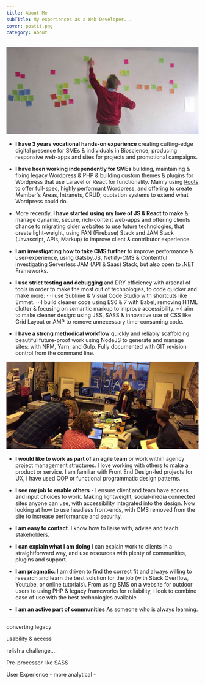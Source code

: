 ```yaml
---
title: About Me
subTitle: My experiences as a Web Developer...
cover: postit.png
category: About
---
```


![Innovative ideas](./postitwider.jpg)

* __I have 3 years vocational hands-on experience__ creating cutting-edge digital presence for SMEs & individuals in Bioscience, producing responsive web-apps and sites for projects and promotional campaigns.

* __I have been working independently for SMEs__ building, maintaining & fixing legacy Wordpress & PHP & building custom themes & plugins for Wordpress that use Laravel or React for functionality. Mainly using [Roots](https://roots.io/) to offer full-spec, highly performant Wordpress, and offering to create Member's Areas, Intranets, CRUD, quotation systems to extend what Wordpress could do.

* More recently, __I have started using my love of JS & React to make__ & manage dynamic, secure, rich-content web-apps and offering clients chance to migrating older websites to use future technologies, that create light-weight, using FAN (Firebase) Stack and JAM Stack (Javascript, APIs, Markup) to improve client & contributor experience.

* __I am investigating how to take CMS further__ to improve performance & user-experience, using Gatsby.JS, Netlify-CMS & Contentful investigating Serverless JAM (API & Saas) Stack, but also open to .NET Frameworks.

* __I use strict testing and debugging__ and DRY efficiency with arsenal of tools in order to make the most out of technologies, to code quicker and make more: 
    ⋅⋅⋅I use Sublime & Visual Code Studio with shortcuts like Emmet.
    ⋅⋅⋅I build cleaner code using ES6 & 7 with Babel, removing HTML clutter & focusing on semantic markup to improve accessibility. 
    ⋅⋅⋅I aim to make cleaner design: using JSS, SASS & innovative use of CSS like Grid Layout or AMP to remove unnecessary time-consuming code.

* __I have a strong methodical workflow__ quickly and reliably scaffolding beautiful future-proof work using NodeJS to generate and manage sites: with NPM, Yarn, and Gulp. Fully documented with GIT revision control from the command line.

![Part of a Team](./art-space.jpg)

* __I would like to work as part of an agile team__ or work within agency project management structures. I love working with others to make a product or service. I am familiar with Front End Design-led projects for UX, I have used OOP or functional programmatic design patterns. 

* __I see my job to enable others__ - I ensure client and team have access and input choices to work. Making lightweight, social-media connected sites anyone can use, with accessibility integrated into the design. Now looking at how to use headless front-ends, with CMS removed from the site to increase performance and security.
 
* __I am easy to contact__. I know how to liaise with, advise and teach stakeholders. 

* __I can explain what I am doing__ I can explain work to clients in a straightforward way, and use resources with plenty of communities, plugins and support.

* __I am pragmatic__: I am driven to find the correct fit and always willing to research and learn the best solution for the job (with Stack Overflow, Youtube, or online tutorials). From using SMS on a website for outdoor users to using PHP & legacy frameworks for reliability, I look to combine ease of use with the best technologies available.

* __I am an active part of communities__ As someone who is always learning.

***



converting legacy 

usability & access

relish a challenge....


Pre-processor like SASS





User Experience - more analytical -
